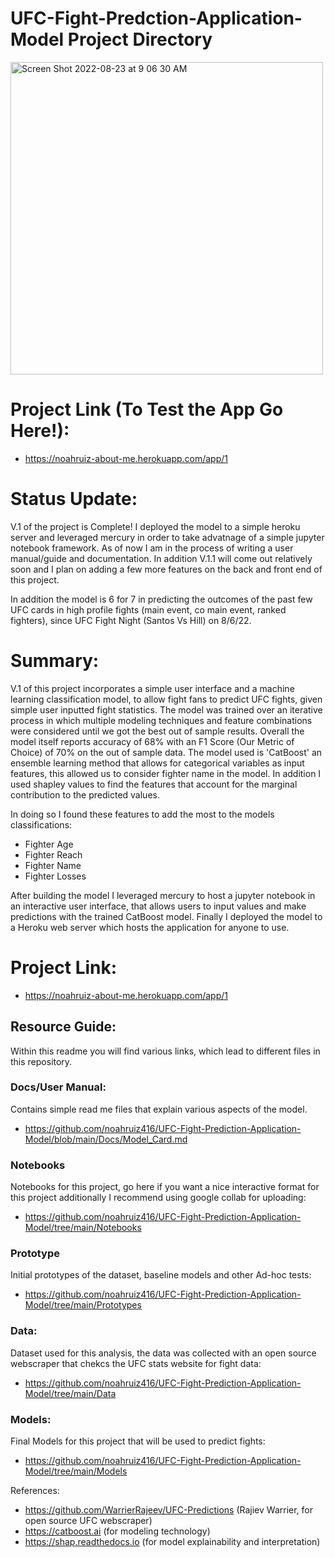 # UFC-Fight-Predction-Application-Model Project Directory
<img width="500" alt="Screen Shot 2022-08-23 at 9 06 30 AM" src="https://user-images.githubusercontent.com/88412646/186207419-047394a0-7d1a-487b-b9ed-238c0357f82a.png">

# Project Link (To Test the App Go Here!): 
- https://noahruiz-about-me.herokuapp.com/app/1

# Status Update:
V.1 of the project is Complete! I deployed the model to a simple heroku server and leveraged mercury in order to take advatnage of a simple jupyter notebook framework. As of now I am in the process of writing a user manual/guide and documentation. In addition V.1.1 will come out relatively soon and I plan on adding a few more features on the back and front end of this project. 

In addition the model is 6 for 7 in predicting the outcomes of the past few UFC cards in high profile fights (main event, co main event, ranked fighters), since UFC Fight Night (Santos Vs Hill) on 8/6/22.

# Summary: 
V.1 of this project incorporates a simple user interface and a machine learning classification model, to allow fight fans to predict UFC fights, given simple user inputted fight statistics. The model was trained over an iterative process in which multiple modeling techniques and feature combinations were considered until we got the best out of sample results. Overall the model itself reports accuracy of 68% with an F1 Score (Our Metric of Choice) of 70% on the out of sample data. The model used is 'CatBoost' an ensemble learning method that allows for categorical variables as input features, this allowed us to consider fighter name in the model. In addition I used shapley values to find the features that account for the marginal contribution to the predicted values.

In doing so I found these features to add the most to the models classifications: 
 - Fighter Age 
 - Fighter Reach 
 - Fighter Name 
 - Fighter Losses

After building the model I leveraged mercury to host a jupyter notebook in an interactive user interface, that allows users to input values and make predictions with the trained CatBoost model. Finally I deployed the model to a Heroku web server which hosts the application for anyone to use.

# Project Link: 
- https://noahruiz-about-me.herokuapp.com/app/1

## Resource Guide:
Within this readme you will find various links, which lead to different files in this repository. 

### Docs/User Manual: 
Contains simple read me files that explain various aspects of the model.
- https://github.com/noahruiz416/UFC-Fight-Prediction-Application-Model/blob/main/Docs/Model_Card.md

### Notebooks
Notebooks for this project, go here if you want a nice interactive format for this project additionally I recommend using google collab for uploading:
- https://github.com/noahruiz416/UFC-Fight-Prediction-Application-Model/tree/main/Notebooks

### Prototype
Initial prototypes of the dataset, baseline models and other Ad-hoc tests:
- https://github.com/noahruiz416/UFC-Fight-Prediction-Application-Model/tree/main/Prototypes

### Data:
Dataset used for this analysis, the data was collected with an open source webscraper that chekcs the UFC stats website for fight data:
- https://github.com/noahruiz416/UFC-Fight-Prediction-Application-Model/tree/main/Data

### Models:
Final Models for this project that will be used to predict fights:
- https://github.com/noahruiz416/UFC-Fight-Prediction-Application-Model/tree/main/Models

References: 
- https://github.com/WarrierRajeev/UFC-Predictions (Rajiev Warrier, for open source UFC webscraper)
- https://catboost.ai (for modeling technology)
- https://shap.readthedocs.io (for model explainability and interpretation)
